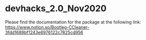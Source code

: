 # devhacks_2.0_Nov2020

Please find the documentation for the package at the following link: 
https://www.notion.so/Bootleg-CCleaner-3fdd1689bf1243e6976122c7825cd956
